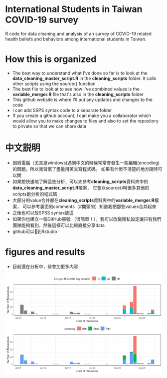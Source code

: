 # International Students in Taiwan COVID-19 survey
R code for data cleaning and analysis of an survey of COVID-19 related health beliefs and behaviors among international students in Taiwan. 

# How this is organized
- The best way to understand what I've done so far is to look at the **data_cleaning_master_script.R** in the **cleaning_scripts** folder. It calls other scripts using the source() function
- The best file to look at to see how I've combined values is the **variable_merger.R** file that's also in the **cleaning_scripts** folder
- This github website is where I'll put any updates and changes to the code
- I can add SSPS syntax code to a separate folder
- If you create a github account, I can make you a collaborator which would allow you to make changes to files and also to set the repository to private so that we can share data

# 中文説明
- 因爲電腦（尤其是windows)遇到中文的時候常常會發生一些編輯(encoding)的問題，所以我習慣了盡量用英文寫程式碼。 如果有什麽不清楚的地方隨時可以問
- 如果想快速地了解這些分析，可以先參考**cleaning_scripts**資料夾中的**data_cleaning_master_script.R**檔案， 它會以source()叫很多其他的scripts跑分析的程式碼
- 大部分的value合并都在**cleaning_scripts**資料夾中的**variable_merger.R**檔案， 可以參考裏面的comments（#開頭的）知道我把那些values合并起來
- 之後也可以放SPSS syntax放這
- 如果你也建立一個GitHub賬號 （很簡單！），我可以改變隱私設定讓只有我們團隊能夠看到，然後這樣可以比較直接分享data
- github可以🔗到Rstudio




# figures and results
- 目前還在分析中，待會加更多内容         
<img src="https://github.com/Russell-Shean/int_students_covid_survey/raw/main/figures/responseplot1.jpeg"/>
